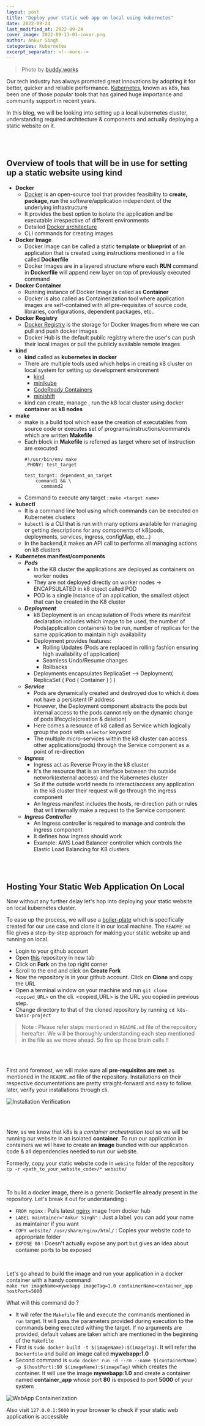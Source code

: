 ```yaml
---
layout: post
title: "Deploy your static web app on local using kubernetes"
date: 2022-09-24
last_modified_at: 2022-09-24
cover_image: 2022-09-13-01-cover.png
author: Ankur Singh
categories: Kubernetes
excerpt_separator: <!--more-->
---
```

> Photo by [buddy.works](https://buddy.works)

Our tech industry has always promoted great innovations by adopting it for better, quicker and reliable performance. [Kubernetes](https://kubernetes.io/), known as k8s, has been one of those popular tools that has gained huge importance and community support in recent years.

In this blog, we will be looking into setting up a local kubernetes cluster, understanding required architecture & components and actually deploying a static website on it.

<br><br>

## Overview of tools that will be in use for setting up a static website using kind

- **Docker**<br>
  - [Docker](https://docs.docker.com/get-started/overview/) is an open-source tool that provides feasibility to **create, package, run** the software/application independent of the underlying infrastructure
  - It provides the best option to isolate the application and be executable irrespective of different environments
  - Detailed [Docker architecture](https://docs.docker.com/get-started/overview/#docker-architecture)
  - CLI commands for creating images
- **Docker Image**<br>
  - Docker Image can be called a static **template** or **blueprint** of an application that is created using instructions mentioned in a file called **Dockerfile**
  - Docker Images are in a layered structure where each **RUN** command in **Dockerfile** will append new layer on top of previously executed command 
- **Docker Container**<br>
  - Running instance of Docker Image is called as **Container**
  - Docker is also called as Containerization tool where application images are self-contained with all pre-requisites of source code, libraries, configurations, dependent packages, etc..
- **Docker Registry**<br>
  - [Docker Registry](https://docs.docker.com/get-started/overview/#docker-registries) is the storage for Docker Images from where we can pull and push docker images
  - Docker Hub is the default public registry where the user's can push their local images or pull the publicly available remote images
- **kind**<br>
  - **kind** called as **kubernetes in docker**
  - There are multiple tools used which helps in creating k8 cluster on local system for setting up development environment
    - [kind](https://github.com/kubernetes-sigs/kind)
    - [minikube](https://github.com/kubernetes/minikube)
    - [CodeReady Containers](https://github.com/code-ready/crc)
    - [minishift](https://github.com/minishift/minishift)
  - kind can create, manage , run the k8 local cluster using docker **container** as **k8 nodes**
- **make**<br>
  - make is a build tool which ease the creation of executables from source code or executes set of programs/instructions/commands which are written **Makefile**
  - Each block in **Makefile** is referred as target where set of instruction are executed
    ```
    #!/usr/bin/env make
    .PHONY: test_target

    test_target: dependent_on_target
        command1 && \
          command2
    ```
  - Command to execute any target : `make <target name>`
- **kubectl**<br>
  - It is a command line tool using which commands can be executed on Kubernetes clusters 
  - `kubectl` is a CLI that is run with many options available for managing or getting descriptions for any components of k8(pods, deployments, services, ingress, configMap, etc...) 
  - In the backend,it makes an API call to performs all managing actions on k8 clusters
- **Kubernetes manifest/components**<br>
  - ***Pods***<br>
    - In the K8 cluster the applications are deployed as containers on worker nodes
    - They are not deployed directly on worker nodes -> ENCAPSULATED in k8 object called POD
    - POD is a single instance of an application, the smallest object that can be created in the K8 cluster
  - ***Deployment***<br>
    - k8 Deployment is an encapsulation of Pods where its manifest declaration includes which image to be used, the number of Pods(application containers) to be run, number of replicas for the same application to maintain high availability
    - Deployment provides features:
      - Rolling Updates (Pods are replaced in rolling fashion ensuring high availability of application)
      - Seamless Undo/Resume changes
      - Rollbacks
    - Deployments encapsulates ReplicaSet --> Deployment( ReplicaSet ( Pod ( Container )  ) )
  - ***Service***<br>
    - Pods are dynamically created and destroyed due to which it does not have a persistent IP address
    - However, the Deployment component abstracts the pods but internal access to the pods cannot rely on the dynamic change of pods lifecycle(creation & deletion)
    - Here comes a resource of k8 called as Service which logically group the pods with `selector` keyword
    - The multiple micro-services within the k8 cluster can access other applications(pods) through the Service component as a point of re-direction
  - ***Ingress***<br>
    - Ingress act as Reverse Proxy in the k8 cluster
    - It's the resource that is an interface between the outside network(external access) and the Kubernetes cluster
    - So if the outside world needs to interact/access any application in the k8 cluster their request will go through the ingress component
    - An Ingress manifest includes the hosts, re-direction path or rules that will internally make a request to the Service component
  - ***Ingress Controller***<br>
    - An Ingress controller is required to manage and controls the ingress component
    - It defines how ingress should work
    - Example: AWS Load Balancer controller which controls the Elastic Load Balancing for K8 clusters

<br><br>

## Hosting Your Static Web Application On Local

Now without any further delay let's hop into deploying your static website on local kubernetes cluster. 

To ease up the process, we will use a [boiler-plate](https://github.com/sankur-codes/k8s-basic-project) which is specifically created for our use case and clone it in our local machine. The `README.md` file gives a step-by-step approach for making your static website up and running on local.

- Login to your github account
- Open [this](https://github.com/sankur-codes/k8s-basic-project) repository in new tab
- Click on **Fork** on the top right corner
- Scroll to the end and click on **Create Fork**
- Now the repository is in your github account. Click on **Clone** and copy the URL
- Open a terminal window on your machine and run `git clone <copied_URL>` on the cli. <copied_URL> is the URL you copied in previous step.
- Change directory to that of the cloned repository by running `cd k8s-basic-project`

> Note : Please refer steps mentioned in `README.md` file of the repository hereafter. We will be thoroughly understanding each step mentioned in the file as we move ahead. So fire up those brain cells !!

<br><br>

First and foremost, we will make sure all **pre-requisites are met** as mentioned in the `README.md` file of the repository. Installations on their respective documentations are pretty straight-forward and easy to follow. later, verify your installations through cli.

![Installation Verification](/assets/images/2022-09-13-01-intallations.png)

<br><br>

Now, as we know that k8s is a _container orchestration tool_ so we will be running our website in an isolated **container**. To run our application in containers we will have to create an **image** bundled with our application code & all dependencies needed to run our website.

Formerly, copy your static website code in `website` folder of the repository <br>
`cp -r <path_to_your_website_code>/* website/`

<br>

To build a docker image, there is a generic Dockerfile already present in the repository. Let's break it out for understanding : 
- `FROM nginx` : Pulls latest [nginx](https://hub.docker.com/_/nginx/tags) image from docker hub
- `LABEL maintainer="Ankur Singh"` : Just a label. you can add your name as maintainer if you want
- `COPY website/ /usr/share/nginx/html/` : Copies your website code to appropriate folder
- `EXPOSE 80` : Doesn't actually expose any port but gives an idea about container ports to be exposed

<br>

Let's go ahead to build the image and run your application in a docker container with a handy command <br>
`make run imageName=mywebapp imageTag=1.0 containerName=container_app hostPort=5000`

What will this command do ?
- It will refer the `Makefile` file and execute the commands mentioned in `run` target. It will pass the parameters provided during execution to the commands being executed withing the target. If no arguments are provided, default values are taken which are mentioned in the beginning of the `Makefile`
- First is `sudo docker build -t $(imageName):$(imageTag)`. It will refer the `Dockerfile` and build an image called **mywebapp:1.0**
- Second command is `sudo docker run -d --rm --name $(containerName) -p $(hostPort):80 $(imageName):$(imageTag)` which creates the container. It will use the image **mywebapp:1.0** and create a container named **container_app** whose port **80** is exposed to port **5000** of your system

![WebApp Containerization](/assets/images/2022-09-13-01-containerization.png)

Also visit `127.0.0.1:5000` in your browser to check if your static web application is accessible